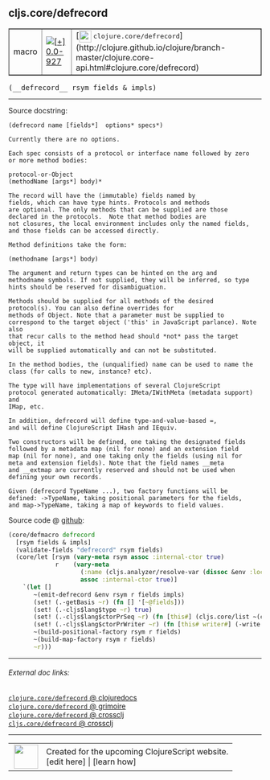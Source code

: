 ## cljs.core/defrecord



 <table border="1">
<tr>
<td>macro</td>
<td><a href="https://github.com/cljsinfo/cljs-api-docs/tree/0.0-927"><img valign="middle" alt="[+] 0.0-927" title="Added in 0.0-927" src="https://img.shields.io/badge/+-0.0--927-lightgrey.svg"></a> </td>
<td>
[<img height="24px" valign="middle" src="http://i.imgur.com/1GjPKvB.png"> <samp>clojure.core/defrecord</samp>](http://clojure.github.io/clojure/branch-master/clojure.core-api.html#clojure.core/defrecord)
</td>
</tr>
</table>


 <samp>
(__defrecord__ rsym fields & impls)<br>
</samp>

---





Source docstring:

```
(defrecord name [fields*]  options* specs*)

Currently there are no options.

Each spec consists of a protocol or interface name followed by zero
or more method bodies:

protocol-or-Object
(methodName [args*] body)*

The record will have the (immutable) fields named by
fields, which can have type hints. Protocols and methods
are optional. The only methods that can be supplied are those
declared in the protocols.  Note that method bodies are
not closures, the local environment includes only the named fields,
and those fields can be accessed directly.

Method definitions take the form:

(methodname [args*] body)

The argument and return types can be hinted on the arg and
methodname symbols. If not supplied, they will be inferred, so type
hints should be reserved for disambiguation.

Methods should be supplied for all methods of the desired
protocol(s). You can also define overrides for
methods of Object. Note that a parameter must be supplied to
correspond to the target object ('this' in JavaScript parlance). Note also
that recur calls to the method head should *not* pass the target object, it
will be supplied automatically and can not be substituted.

In the method bodies, the (unqualified) name can be used to name the
class (for calls to new, instance? etc).

The type will have implementations of several ClojureScript
protocol generated automatically: IMeta/IWithMeta (metadata support) and
IMap, etc.

In addition, defrecord will define type-and-value-based =,
and will define ClojureScript IHash and IEquiv.

Two constructors will be defined, one taking the designated fields
followed by a metadata map (nil for none) and an extension field
map (nil for none), and one taking only the fields (using nil for
meta and extension fields). Note that the field names __meta
and __extmap are currently reserved and should not be used when
defining your own records.

Given (defrecord TypeName ...), two factory functions will be
defined: ->TypeName, taking positional parameters for the fields,
and map->TypeName, taking a map of keywords to field values.
```


Source code @ [github](https://github.com/clojure/clojurescript/blob/r1.7.189/src/main/clojure/cljs/core.cljc#L1738-L1805):

```clj
(core/defmacro defrecord
  [rsym fields & impls]
  (validate-fields "defrecord" rsym fields)
  (core/let [rsym (vary-meta rsym assoc :internal-ctor true)
             r    (vary-meta
                    (:name (cljs.analyzer/resolve-var (dissoc &env :locals) rsym))
                    assoc :internal-ctor true)]
    `(let []
       ~(emit-defrecord &env rsym r fields impls)
       (set! (.-getBasis ~r) (fn [] '[~@fields]))
       (set! (.-cljs$lang$type ~r) true)
       (set! (.-cljs$lang$ctorPrSeq ~r) (fn [this#] (cljs.core/list ~(core/str r))))
       (set! (.-cljs$lang$ctorPrWriter ~r) (fn [this# writer#] (-write writer# ~(core/str r))))
       ~(build-positional-factory rsym r fields)
       ~(build-map-factory rsym r fields)
       ~r)))
```

<!--
Repo - tag - source tree - lines:

 <pre>
clojurescript @ r1.7.189
└── src
    └── main
        └── clojure
            └── cljs
                └── <ins>[core.cljc:1738-1805](https://github.com/clojure/clojurescript/blob/r1.7.189/src/main/clojure/cljs/core.cljc#L1738-L1805)</ins>
</pre>

-->

---



###### External doc links:

[`clojure.core/defrecord` @ clojuredocs](http://clojuredocs.org/clojure.core/defrecord)<br>
[`clojure.core/defrecord` @ grimoire](http://conj.io/store/v1/org.clojure/clojure/1.7.0-beta3/clj/clojure.core/defrecord/)<br>
[`clojure.core/defrecord` @ crossclj](http://crossclj.info/fun/clojure.core/defrecord.html)<br>
[`cljs.core/defrecord` @ crossclj](http://crossclj.info/fun/cljs.core/defrecord.html)<br>

---

 <table>
<tr><td>
<img valign="middle" align="right" width="48px" src="http://i.imgur.com/Hi20huC.png">
</td><td>
Created for the upcoming ClojureScript website.<br>
[edit here] | [learn how]
</td></tr></table>

[edit here]:https://github.com/cljsinfo/cljs-api-docs/blob/master/cljsdoc/cljs.core/defrecord.cljsdoc
[learn how]:https://github.com/cljsinfo/cljs-api-docs/wiki/cljsdoc-files

<!--

This information was too distracting to show to readers, but I'll leave it
commented here since it is helpful to:

- pretty-print the data used to generate this document
- and show how to retrieve that data



The API data for this symbol:

```clj
{:ns "cljs.core",
 :name "defrecord",
 :signature ["[rsym fields & impls]"],
 :history [["+" "0.0-927"]],
 :type "macro",
 :full-name-encode "cljs.core/defrecord",
 :source {:code "(core/defmacro defrecord\n  [rsym fields & impls]\n  (validate-fields \"defrecord\" rsym fields)\n  (core/let [rsym (vary-meta rsym assoc :internal-ctor true)\n             r    (vary-meta\n                    (:name (cljs.analyzer/resolve-var (dissoc &env :locals) rsym))\n                    assoc :internal-ctor true)]\n    `(let []\n       ~(emit-defrecord &env rsym r fields impls)\n       (set! (.-getBasis ~r) (fn [] '[~@fields]))\n       (set! (.-cljs$lang$type ~r) true)\n       (set! (.-cljs$lang$ctorPrSeq ~r) (fn [this#] (cljs.core/list ~(core/str r))))\n       (set! (.-cljs$lang$ctorPrWriter ~r) (fn [this# writer#] (-write writer# ~(core/str r))))\n       ~(build-positional-factory rsym r fields)\n       ~(build-map-factory rsym r fields)\n       ~r)))",
          :title "Source code",
          :repo "clojurescript",
          :tag "r1.7.189",
          :filename "src/main/clojure/cljs/core.cljc",
          :lines [1738 1805]},
 :full-name "cljs.core/defrecord",
 :clj-symbol "clojure.core/defrecord",
 :docstring "(defrecord name [fields*]  options* specs*)\n\nCurrently there are no options.\n\nEach spec consists of a protocol or interface name followed by zero\nor more method bodies:\n\nprotocol-or-Object\n(methodName [args*] body)*\n\nThe record will have the (immutable) fields named by\nfields, which can have type hints. Protocols and methods\nare optional. The only methods that can be supplied are those\ndeclared in the protocols.  Note that method bodies are\nnot closures, the local environment includes only the named fields,\nand those fields can be accessed directly.\n\nMethod definitions take the form:\n\n(methodname [args*] body)\n\nThe argument and return types can be hinted on the arg and\nmethodname symbols. If not supplied, they will be inferred, so type\nhints should be reserved for disambiguation.\n\nMethods should be supplied for all methods of the desired\nprotocol(s). You can also define overrides for\nmethods of Object. Note that a parameter must be supplied to\ncorrespond to the target object ('this' in JavaScript parlance). Note also\nthat recur calls to the method head should *not* pass the target object, it\nwill be supplied automatically and can not be substituted.\n\nIn the method bodies, the (unqualified) name can be used to name the\nclass (for calls to new, instance? etc).\n\nThe type will have implementations of several ClojureScript\nprotocol generated automatically: IMeta/IWithMeta (metadata support) and\nIMap, etc.\n\nIn addition, defrecord will define type-and-value-based =,\nand will define ClojureScript IHash and IEquiv.\n\nTwo constructors will be defined, one taking the designated fields\nfollowed by a metadata map (nil for none) and an extension field\nmap (nil for none), and one taking only the fields (using nil for\nmeta and extension fields). Note that the field names __meta\nand __extmap are currently reserved and should not be used when\ndefining your own records.\n\nGiven (defrecord TypeName ...), two factory functions will be\ndefined: ->TypeName, taking positional parameters for the fields,\nand map->TypeName, taking a map of keywords to field values."}

```

Retrieve the API data for this symbol:

```clj
;; from Clojure REPL
(require '[clojure.edn :as edn])
(-> (slurp "https://raw.githubusercontent.com/cljsinfo/cljs-api-docs/catalog/cljs-api.edn")
    (edn/read-string)
    (get-in [:symbols "cljs.core/defrecord"]))
```

-->
